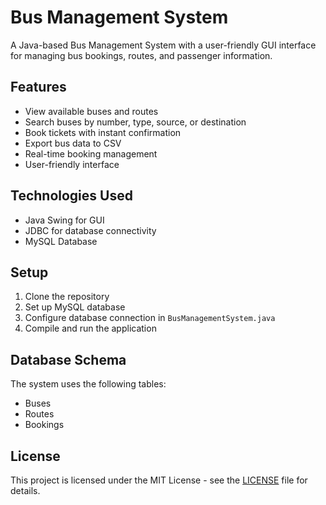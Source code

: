 # Bus Management System

A Java-based Bus Management System with a user-friendly GUI interface for managing bus bookings, routes, and passenger information.

## Features

- View available buses and routes
- Search buses by number, type, source, or destination
- Book tickets with instant confirmation
- Export bus data to CSV
- Real-time booking management
- User-friendly interface

## Technologies Used

- Java Swing for GUI
- JDBC for database connectivity
- MySQL Database

## Setup

1. Clone the repository
2. Set up MySQL database
3. Configure database connection in `BusManagementSystem.java`
4. Compile and run the application

## Database Schema

The system uses the following tables:
- Buses
- Routes
- Bookings

## License

This project is licensed under the MIT License - see the [LICENSE](LICENSE) file for details.